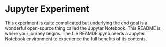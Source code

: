 # Jupyter Experiment

This experiment is quite complicated but underlying the end goal is a wonderful open-source thing
called the Jupyter Notebook. This README is where your journey begins. The file REAMDE.ipynb needs
a Jupyter Notebook environment to experience the full benefits of its contents.


